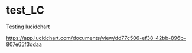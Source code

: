 # test_LC
Testing lucidchart

https://app.lucidchart.com/documents/view/dd77c506-ef38-42bb-896b-807e65f3ddaa
